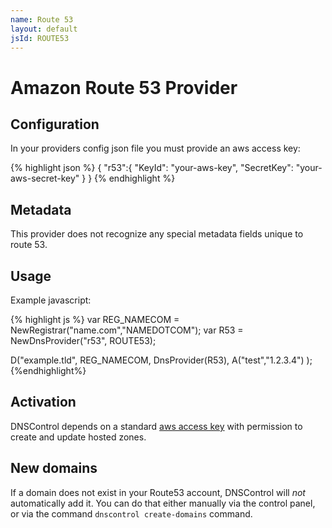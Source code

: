 ```yaml
---
name: Route 53
layout: default
jsId: ROUTE53
---
```

# Amazon Route 53 Provider

## Configuration

In your providers config json file you must provide an aws access key:

{% highlight json %}
{
 "r53":{
      "KeyId": "your-aws-key",
      "SecretKey": "your-aws-secret-key"
 }
}
{% endhighlight %}

## Metadata

This provider does not recognize any special metadata fields unique to route 53.

## Usage

Example javascript:

{% highlight js %}
var REG_NAMECOM = NewRegistrar("name.com","NAMEDOTCOM");
var R53 = NewDnsProvider("r53", ROUTE53);

D("example.tld", REG_NAMECOM, DnsProvider(R53),
    A("test","1.2.3.4")
);
{%endhighlight%}

## Activation

DNSControl depends on a standard [aws access key](https://aws.amazon.com/developers/access-keys/) with permission to create and update hosted zones.

## New domains

If a domain does not exist in your Route53 account, DNSControl 
will *not* automatically add it. You can do that either manually
via the control panel, or via the command `dnscontrol create-domains`
command.
